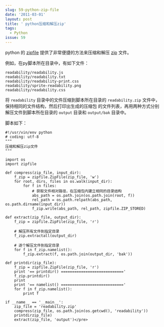 ```yaml
---
slug: 59-python-zip-file
date: '2011-03-01'
layout: post
title: ' python压缩和解压zip'
tags:
  - Python
issue: 59
---
```


python 的 [zipfile][1] 提供了非常便捷的方法来压缩和解压 [zip][2] 文件。

例如，在py脚本所在目录中，有如下文件：

    readability/readability.js
    readability/readability.txt
    readability/readability-print.css
    readability/sprite-readability.png
    readability/readability.css

将 `readability` 目录中的文件压缩到脚本所在目录的 `readability.zip` 文件中，保持相同的文件结构，然后打印出生成的压缩包
的文件列表，再用两种方式分别解压文件到脚本所在目录的 `output` 目录和 `output/bak` 目录中。

脚本如下：

    #!/usr/vin/env python
    # coding: utf-8
    """
    压缩和解压zip文件
    """

    import os
    import zipfile

    def compress(zip_file, input_dir):
        f_zip = zipfile.ZipFile(zip_file, 'w')
        for root, dirs, files in os.walk(input_dir):
            for f in files:
                # 获取文件相对路径，在压缩包内建立相同的目录结构
                abs_path = os.path.join(os.path.join(root, f))
                rel_path = os.path.relpath(abs_path, os.path.dirname(input_dir))
                f_zip.write(abs_path, rel_path, zipfile.ZIP_STORED)

    def extract(zip_file, output_dir):
        f_zip = zipfile.ZipFile(zip_file, 'r')

        # 解压所有文件到指定目录
        f_zip.extractall(output_dir)

        # 逐个解压文件到指定目录
        for f in f_zip.namelist():
            f_zip.extract(f, os.path.join(output_dir, 'bak'))

    def printdir(zip_file):
        f_zip = zipfile.ZipFile(zip_file, 'r')
        print '== printdir() ============================'
        f_zip.printdir()
        print
        print '== namelist() ============================'
        for f in f_zip.namelist():
            print f

    if __name__ == '__main__':
        zip_file = 'readability.zip'
        compress(zip_file, os.path.join(os.getcwd(), 'readability'))
        printdirzip_file)
        extract(zip_file, 'output')</pre>

[1]: http://docs.python.org/library/zipfile
[2]: http://en.wikipedia.org/wiki/ZIP_(file_format)
